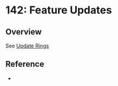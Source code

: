 # 142: Feature Updates

## Overview

See [Update Rings](https://microsoft.github.io/zerotrustassessment/docs/workshop-guidance/devices/RMD_141)

## Reference

* 

